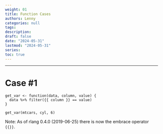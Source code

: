 ```yaml
---
weight: 01
title: Function Cases
authors: Lenny
categories: null
tags: 
description: 
draft: false
date: "2024-05-31"
lastmod: "2024-05-31"
series:
toc: true
---
```



<!--more-->
---


# Case #1

```
get_var <- function(data, column, value) {
  data %>% filter({{ column }} == value)
}
 
get_var(mtcars, cyl, 6)

```

Note: As of rlang 0.4.0 (2019-06-25) there is now the embrace operator `{{}}`. 

